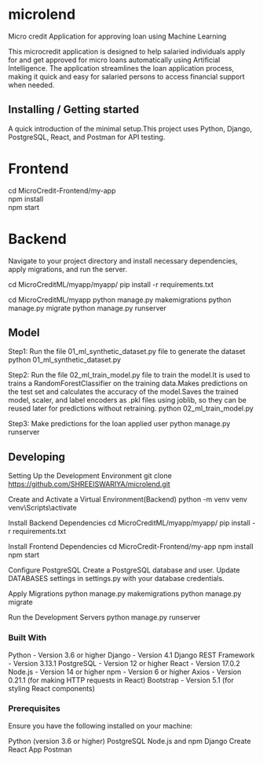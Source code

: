 # microlend
Micro credit Application for approving loan using Machine Learning

This microcredit application is designed to help salaried individuals apply for and get approved for micro loans automatically using Artificial Intelligence. The application streamlines the loan application process, making it quick and easy for salaried persons to access financial support when needed.

## Installing / Getting started

A quick introduction of the minimal setup.This project uses Python, Django, PostgreSQL, React, and Postman for API testing.

# Frontend
cd MicroCredit-Frontend/my-app \
npm install \
npm start

# Backend 
Navigate to your project directory and install necessary dependencies, apply migrations, and run the server.

cd MicroCreditML/myapp/myapp/
pip install -r requirements.txt

cd MicroCreditML/myapp
python manage.py makemigrations
python manage.py migrate
python manage.py runserver

## Model
Step1: Run the file 01_ml_synthetic_dataset.py file to generate the dataset
python 01_ml_synthetic_dataset.py

Step2: Run the file 02_ml_train_model.py file to train the model.It is used to trains a 
RandomForestClassifier on the training data.Makes predictions on the test set and calculates the accuracy of the model.Saves the trained model, scaler, and label encoders as .pkl files using joblib, so they can be reused later for predictions without retraining.
python 02_ml_train_model.py

Step3: Make predictions for the loan applied user
python manage.py runserver 

## Developing
Setting Up the Development Environment
git clone https://github.com/SHREEISWARIYA/microlend.git

Create and Activate a Virtual Environment(Backend)
python -m venv venv
venv\Scripts\activate

Install Backend Dependencies
cd MicroCreditML/myapp/myapp/
pip install -r requirements.txt

Install Frontend Dependencies
cd MicroCredit-Frontend/my-app
npm install
npm start

Configure PostgreSQL
Create a PostgreSQL database and user.
Update DATABASES settings in settings.py with your database credentials.

Apply Migrations
python manage.py makemigrations
python manage.py migrate

Run the Development Servers
python manage.py runserver

### Built With
Python - Version 3.6 or higher
Django - Version 4.1
Django REST Framework - Version 3.13.1
PostgreSQL - Version 12 or higher
React - Version 17.0.2
Node.js - Version 14 or higher
npm - Version 6 or higher
Axios - Version 0.21.1 (for making HTTP requests in React)
Bootstrap - Version 5.1 (for styling React components)

### Prerequisites
Ensure you have the following installed on your machine:

Python (version 3.6 or higher)
PostgreSQL
Node.js and npm
Django
Create React App
Postman
